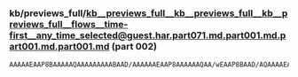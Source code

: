 ### kb/previews_full/kb__previews_full__kb__previews_full__kb__previews_full__flows__time-first__any_time_selected@guest.har.part071.md.part001.md.part001.md.part001.md (part 002)

```md
AAAAAEAAP8BAAAAAQAAAAAAAAABAAD/AAAAAAEAAP8AAAAAAQAA/wEAAP8BAAD/AQAAAAEAAP8BAAAAAQAA/wEAAAABAAD/AAAA/wEAAAAAAP8AAQAAAAEAAP8BAAEAAQD/AAEAAAABAAAAAQAAAAAA/wABAA
```

```

